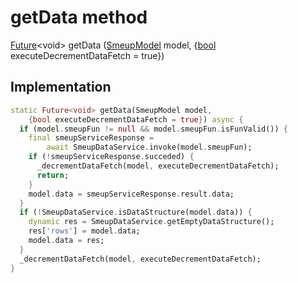 


# getData method








[Future](https://api.flutter.dev/flutter/dart-async/Future-class.html)&lt;void> getData
([SmeupModel](../../smeup_models_widgets_smeup_model/SmeupModel-class.md) model, {[bool](https://api.flutter.dev/flutter/dart-core/bool-class.html) executeDecrementDataFetch = true})








## Implementation

```dart
static Future<void> getData(SmeupModel model,
    {bool executeDecrementDataFetch = true}) async {
  if (model.smeupFun != null && model.smeupFun.isFunValid()) {
    final smeupServiceResponse =
        await SmeupDataService.invoke(model.smeupFun);
    if (!smeupServiceResponse.succeded) {
      _decrementDataFetch(model, executeDecrementDataFetch);
      return;
    }
    model.data = smeupServiceResponse.result.data;
  }
  if (!SmeupDataService.isDataStructure(model.data)) {
    dynamic res = SmeupDataService.getEmptyDataStructure();
    res['rows'] = model.data;
    model.data = res;
  }
  _decrementDataFetch(model, executeDecrementDataFetch);
}
```







